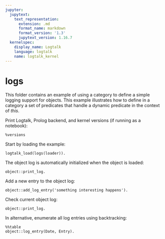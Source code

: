 ```yaml
---
jupyter:
  jupytext:
    text_representation:
      extension: .md
      format_name: markdown
      format_version: '1.3'
      jupytext_version: 1.16.7
  kernelspec:
    display_name: Logtalk
    language: logtalk
    name: logtalk_kernel
---
```


<!--
________________________________________________________________________

This file is part of Logtalk <https://logtalk.org/>  
SPDX-FileCopyrightText: 1998-2025 Paulo Moura <pmoura@logtalk.org>  
SPDX-License-Identifier: Apache-2.0

Licensed under the Apache License, Version 2.0 (the "License");
you may not use this file except in compliance with the License.
You may obtain a copy of the License at

    http://www.apache.org/licenses/LICENSE-2.0

Unless required by applicable law or agreed to in writing, software
distributed under the License is distributed on an "AS IS" BASIS,
WITHOUT WARRANTIES OR CONDITIONS OF ANY KIND, either express or implied.
See the License for the specific language governing permissions and
limitations under the License.
________________________________________________________________________
-->

# logs

This folder contains an example of using a category to define a simple 
logging support for objects. This example illustrates how to define in 
a category a set of predicates that handle a dynamic predicate in the 
context of _this_.

Print Logtalk, Prolog backend, and kernel versions (if running as a notebook):

```logtalk
%versions
```

Start by loading the example:

```logtalk
logtalk_load(logs(loader)).
```

The object log is automatically initialized when the object is loaded:

```logtalk
object::print_log.
```

<!--
2008/7/17-18:15:38 - start

true.
-->

Add a new entry to the object log:

```logtalk
object::add_log_entry('something interesting happens').
```

<!--
true.
-->

Check current object log:

```logtalk
object::print_log.
```

<!--
2008/7/17-18:15:38 - start
2008/7/17-18:18:10 - something interesting happens

true.
-->

In alternative, enumerate all log entries using backtracking:

```logtalk
%%table
object::log_entry(Date, Entry).
```

<!--
Date = 2008/7/17-8:15:38, Entry = start ;
Date = 2008/7/17-8:18:0, Entry = 'something interesting happens'.
-->
